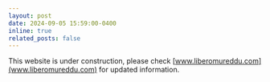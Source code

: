 ```yaml
---
layout: post
date: 2024-09-05 15:59:00-0400
inline: true
related_posts: false
---
```


This website is under construction, please check [www.liberomureddu.com](www.liberomureddu.com) for updated information.
